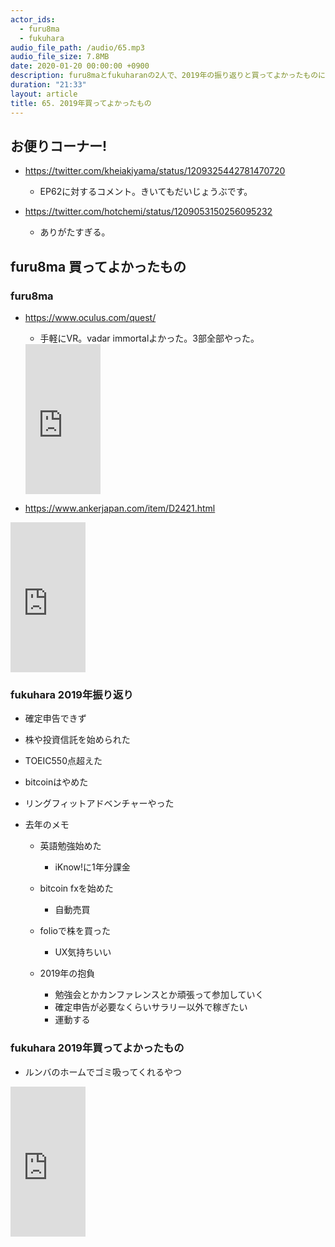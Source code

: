 ```yaml
---
actor_ids:
  - furu8ma
  - fukuhara
audio_file_path: /audio/65.mp3
audio_file_size: 7.8MB
date: 2020-01-20 00:00:00 +0900
description: furu8maとfukuharanの2人で、2019年の振り返りと買ってよかったものについて語りました。
duration: "21:33"
layout: article
title: 65. 2019年買ってよかったもの
---
```




## お便りコーナー!

- https://twitter.com/kheiakiyama/status/1209325442781470720
  - EP62に対するコメント。きいてもだいじょうぶです。


- https://twitter.com/hotchemi/status/1209053150256095232
  - ありがたすぎる。



## furu8ma 買ってよかったもの 

### furu8ma
- https://www.oculus.com/quest/
  - 手軽にVR。vadar immortalよかった。3部全部やった。
  <iframe style="width:120px;height:240px;" marginwidth="0" marginheight="0" scrolling="no" frameborder="0" src="https://rcm-fe.amazon-adsystem.com/e/cm?ref=tf_til&t=ririli470b-22&m=amazon&o=9&p=8&l=as1&IS1=1&detail=1&asins=B07QH4P5BB&linkId=27e2df76c065f28ef1e0eafe6ff2c7ba&bc1=ffffff&lt1=_top&fc1=333333&lc1=0066c0&bg1=ffffff&f=ifr">
    </iframe>

- https://www.ankerjapan.com/item/D2421.html
<iframe style="width:120px;height:240px;" marginwidth="0" marginheight="0" scrolling="no" frameborder="0" src="https://rcm-fe.amazon-adsystem.com/e/cm?ref=qf_sp_asin_til&t=ririli470b-22&m=amazon&o=9&p=8&l=as1&IS1=1&detail=1&asins=B07QBXMY2Z&linkId=0bbfe7230d7a64aa660cf7d8a0b19fd1&bc1=ffffff&lt1=_top&fc1=333333&lc1=0066c0&bg1=ffffff&f=ifr">
    </iframe>



### fukuhara 2019年振り返り
- 確定申告できず
- 株や投資信託を始められた
- TOEIC550点超えた
- bitcoinはやめた
- リングフィットアドベンチャーやった

- 去年のメモ
    - 英語勉強始めた
        - iKnow!に1年分課金
    - bitcoin fxを始めた
        - 自動売買
    - folioで株を買った
        - UX気持ちいい
    
    - 2019年の抱負
        - 勉強会とかカンファレンスとか頑張って参加していく
        - 確定申告が必要なくらいサラリー以外で稼ぎたい
        - 運動する
            
### fukuhara 2019年買ってよかったもの

- ルンバのホームでゴミ吸ってくれるやつ
<iframe style="width:120px;height:240px;" marginwidth="0" marginheight="0" scrolling="no" frameborder="0" src="https://rcm-fe.amazon-adsystem.com/e/cm?ref=tf_til&t=ririli470b-22&m=amazon&o=9&p=8&l=as1&IS1=1&detail=1&asins=B07NZJ4MNS&linkId=90e45ed52b550d01ad6dabdbc2f01256&bc1=ffffff&lt1=_top&fc1=333333&lc1=0066c0&bg1=ffffff&f=ifr">
    </iframe>